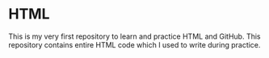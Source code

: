 # HTML
This is my very first repository to learn and practice HTML and GitHub. 
This repository contains entire HTML code which I used to write during practice.
